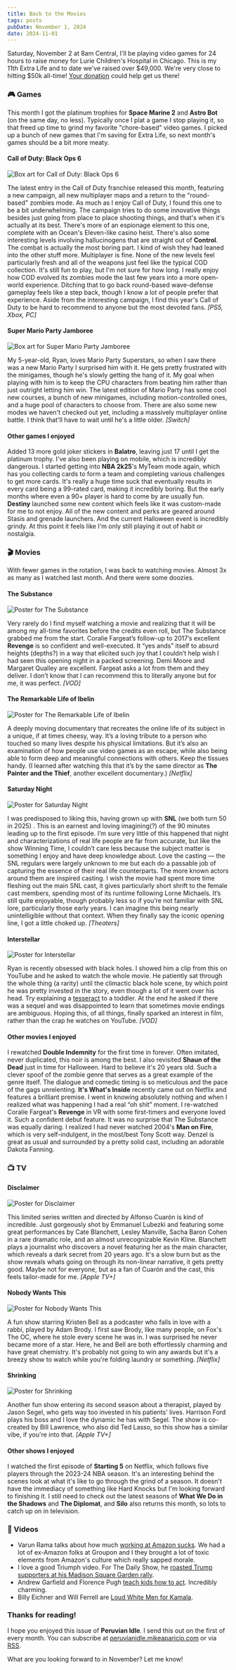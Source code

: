 ```yaml
---
title: Back to the Movies
tags: posts
pubDate: November 1, 2024
date: 2024-11-01
---
```


Saturday, November 2 at 8am Central, I'll be playing video games for 24 hours to raise money for Lurie Children's Hospital in Chicago. This is my 11th Extra Life and to date we've raised over $49,000. We're very close to hitting $50k all-time! [Your donation](https://www.extra-life.org/index.cfm?fuseaction=donordrive.participant&participantID=536937) could help get us there! 

### 🎮 Games

This month I got the platinum trophies for **Space Marine 2** and **Astro Bot** (on the same day, no less). Typically once I plat a game I stop playing it, so that freed up time to grind my favorite "chore-based" video games. I picked up a bunch of new games that I'm saving for Extra Life, so next month's games should be a bit more meaty.

#### Call of Duty: Black Ops 6

<img src="https://peruvianidle.mikeaparicio.com/assets/images/black-ops-6.jpg" alt="Box art for Call of Duty: Black Ops 6" class="boxart">

The latest entry in the Call of Duty franchise released this month, featuring a new campaign, all new multiplayer maps and a return to the "round-based" zombies mode. As much as I enjoy Call of Duty, I found this one to be a bit underwhelming. The campaign tries to do some innovative things besides just going from place to place shooting things, and that's when it's actually at its best. There's more of an espionage element to this one, complete with an Ocean's Eleven-like casino heist. There's also some interesting levels involving hallucinogens that are straight out of **Control**. The combat is actually the most boring part. I kind of wish they had leaned into the other stuff more. Multiplayer is fine. None of the new levels feel particularly fresh and all of the weapons just feel like the typical COD collection. It's still fun to play, but I'm not sure for how long. I really enjoy how COD evolved its zombies mode the last few years into a more open-world experience. Ditching that to go back round-based wave-defense gameplay feels like a step back, though I know a lot of people prefer that experience. Aside from the interesting campaign, I find this year's Call of Duty to be hard to recommend to anyone but the most devoted fans. _[PS5, Xbox, PC]_

#### Super Mario Party Jamboree

<img src="https://peruvianidle.mikeaparicio.com/assets/images/mario-party-jamboree.jpg" alt="Box art for Super Mario Party Jamboree" class="boxart">

My 5-year-old, Ryan, loves Mario Party Superstars, so when I saw there was a new Mario Party I surprised him with it. He gets pretty frustrated with the minigames, though he's slowly getting the hang of it. My goal when playing with him is to keep the CPU characters from beating him rather than just outright letting him win. The latest edition of Mario Party has some cool new courses, a bunch of new minigames, including motion-controlled ones, and a huge pool of characters to choose from. There are also some new modes we haven't checked out yet, including a massively multiplayer online battle. I think that'll have to wait until he's a little older. _[Switch]_

#### Other games I enjoyed

Added 13 more gold joker stickers in **Balatro**, leaving just 17 until I get the platinum trophy. I've also been playing on mobile, which is incredibly dangerous. I started getting into **NBA 2k25**'s MyTeam mode again, which has you collecting cards to form a team and completing various challenges to get more cards. It's really a huge time suck that eventually results in every card being a 99-rated card, making it incredibly boring. But the early months where even a 90+ player is hard to come by are usually fun. **Destiny** launched some new content which feels like it was custom-made for me to not enjoy. All of the new content and perks are geared around Stasis and grenade launchers. And the current Halloween event is incredibly grindy. At this point it feels like I'm only still playing it out of habit or nostalgia.

### 🎬 Movies

With fewer games in the rotation, I was back to watching movies. Almost 3x as many as I watched last month. And there were some doozies.

#### The Substance

<img src="https://peruvianidle.mikeaparicio.com/assets/images/the-substance.jpg" alt="Poster for The Substance" class="boxart">

Very rarely do I find myself watching a movie and realizing that it will be among my all-time favorites before the credits even roll, but The Substance grabbed me from the start. Coralie Fargeat’s follow-up to 2017’s excellent **Revenge** is so confident and well-executed. It “yes ands” itself to absurd heights (depths?) in a way that elicited such joy that I couldn’t help wish I had seen this opening night in a packed screening. Demi Moore and Margaret Qualley are excellent. Fargeat asks a lot from them and they deliver. I don’t know that I can recommend this to literally anyone but for me, it was perfect. _[VOD]_

#### The Remarkable Life of Ibelin

<img src="https://peruvianidle.mikeaparicio.com/assets/images/ibelin.jpg" alt="Poster for The Remarkable Life of Ibelin" class="boxart">

A deeply moving documentary that recreates the online life of its subject in a unique, if at times cheesy, way. It’s a loving tribute to a person who touched so many lives despite his physical limitations. But it’s also an examination of how people use video games as an escape, while also being able to form deep and meaningful connections with others. Keep the tissues handy. (I learned after watching this that it’s by the same director as **The Painter and the Thief**, another excellent documentary.) _[Netflix]_

#### Saturday Night

<img src="https://peruvianidle.mikeaparicio.com/assets/images/saturday-night.jpg" alt="Poster for Saturday Night" class="boxart">

I was predisposed to liking this, having grown up with **SNL** (we both turn 50 in 2025) . This is an earnest and loving imagining(?) of the 90 minutes leading up to the first episode. I’m sure very little of this happened that night and characterizations of real life people are far from accurate, but like the show Winning Time, I couldn’t care less because the subject matter is something I enjoy and have deep knowledge about. Love the casting — the SNL regulars were largely unknown to me but each do a passable job of capturing the essence of their real life counterparts. The more known actors around them are inspired casting. I wish the movie had spent more time fleshing out the main SNL cast, it gives particularly short shrift to the female cast members, spending most of its runtime following Lorne Michaels. It’s still quite enjoyable, though probably less so if you’re not familiar with SNL lore, particularly those early years. I can imagine this being nearly unintelligible without that context. When they finally say the iconic opening line, I got a little choked up. _[Theaters]_

#### Interstellar

<img src="https://peruvianidle.mikeaparicio.com/assets/images/interstellar.jpg" alt="Poster for Interstellar" class="boxart">

Ryan is recently obsessed with black holes. I showed him a clip from this on YouTube and he asked to watch the whole movie. He patiently sat through the whole thing (a rarity) until the climactic black hole scene, by which point he was pretty invested in the story, even though a lot of it went over his head. Try explaining a [tesseract](https://en.wikipedia.org/wiki/Tesseract) to a toddler. At the end he asked if there was a sequel and was disappointed to learn that sometimes movie endings are ambiguous. Hoping this, of all things, finally sparked an interest in film, rather than the crap he watches on YouTube. _[VOD]_

#### Other movies I enjoyed

I rewatched **Double Indemnity** for the first time in forever. Often imitated, never duplicated, this noir is among the best. I also revisited **Shaun of the Dead** just in time for Halloween. Hard to believe it's 20 years old. Such a clever spoof of the zombie genre that serves as a great example of the genre itself. The dialogue and comedic timing is so meticulous and the pace of the gags unrelenting. **It's What's Inside** recently came out on Netflix and features a brilliant premise. I went in knowing absolutely nothing and when I realized what was happening I had a real “oh shit” moment. I re-watched Coralie Fargeat's **Revenge** in VR with some first-timers and everyone loved it. Such a confident debut feature. It was no surprise that The Substance was equally daring. I realized I had never watched 2004's **Man on Fire**, which is very self-indulgent, in the most/best Tony Scott way. Denzel is great as usual and surrounded by a pretty solid cast, including an adorable Dakota Fanning. 

### 📺 TV

#### Disclaimer

<img src="https://peruvianidle.mikeaparicio.com/assets/images/disclaimer.jpg" alt="Poster for Disclaimer" class="boxart">

This limited series written and directed by Alfonso Cuarón is kind of incredible. Just gorgeously shot by Emmanuel Lubezki and featuring some great performances by Cate Blanchett, Lesley Manville, Sacha Baron Cohen in a rare dramatic role, and an almost unrecognizable Kevin Kline. Blanchett plays a journalist who discovers a novel featuring her as the main character, which reveals a dark secret from 20 years ago. It's a slow burn but as the show reveals whats going on through its non-linear narrative, it gets pretty good. Maybe not for everyone, but as a fan of Cuarón and the cast, this feels tailor-made for me. _[Apple TV+]_

#### Nobody Wants This

<img src="https://peruvianidle.mikeaparicio.com/assets/images/nobody-wants-this.jpg" alt="Poster for Nobody Wants This" class="boxart">

A fun show starring Kristen Bell as a podcaster who falls in love with a rabbi, played by Adam Brody. I first saw Brody, like many people, on Fox's The OC, where he stole every scene he was in. I was surprised he never became more of a star. Here, he and Bell are both effortlessly charming and have great chemistry. It's probably not going to win any awards but it's a breezy show to watch while you're folding laundry or something. _[Netflix]_

#### Shrinking

<img src="https://peruvianidle.mikeaparicio.com/assets/images/shrinking.jpg" alt="Poster for Shrinking" class="boxart">

Another fun show entering its second season about a therapist, played by Jason Segel, who gets way too invested in his patients' lives. Harrison Ford plays his boss and I love the dynamic he has with Segel. The show is co-created by Bill Lawrence, who also did Ted Lasso, so this show has a similar vibe, if you're into that. _[Apple TV+]_

#### Other shows I enjoyed

I watched the first episode of **Starting 5** on Netflix, which follows five players through the 2023-24 NBA season. It's an interesting behind the scenes look at what it's like to go through the grind of a season. It doesn't have the immediacy of something like Hard Knocks but I'm looking forward to finishing it. I still need to check out the latest seasons of **What We Do in the Shadows** and **The Diplomat**, and **Silo** also returns this month, so lots to catch up on in television.

### 📱 Videos

* Varun Rama talks about how much [working at Amazon sucks](https://youtu.be/xNaqrXmsQZo?si=HhewjAqAJRkoZtlR). We had a lot of ex-Amazon folks at Groupon and I they brought a lot of toxic elements from Amazon's culture which really sapped morale.
* I love a good Triumph video. For The Daily Show, he [roasted Trump supporters at his Madison Square Garden rally](https://youtu.be/-yN0Pru9fNQ?si=U6GGEo6NgFEBA5bI).
* Andrew Garfield and Florence Pugh [teach kids how to act](https://youtu.be/V4AAY6Bsihc?si=sOcfT09XqCi3vZpt). Incredibly charming.
* Billy Eichner and Will Ferrell are [Loud White Men for Kamala](https://youtu.be/14HlkTHC9yE?si=j2rfgDL6FHrHwv2P).

### Thanks for reading!

I hope you enjoyed this issue of **Peruvian Idle**. I send this out on the first of every month. You can subscribe at [peruvianidle.mikeaparicio.com](https://peruvianidle.mikeaparicio.com) or via [RSS](https://peruvianidle.mikeaparicio.com/feed.xml).

What are you looking forward to in November? Let me know!